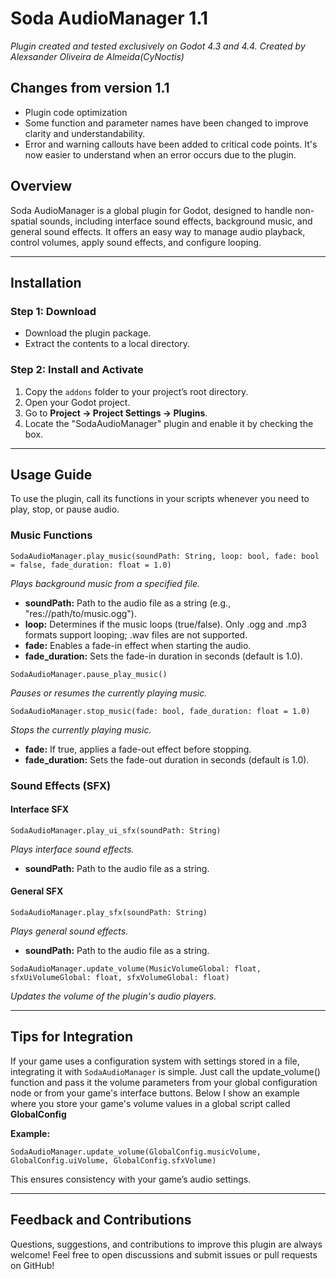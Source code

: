 # Soda AudioManager 1.1

*Plugin created and tested exclusively on Godot 4.3 and 4.4.*
*Created by Alexsander Oliveira de Almeida(CyNoctis)*

## Changes from version 1.1
- Plugin code optimization
- Some function and parameter names have been changed to improve clarity and understandability.
- Error and warning callouts have been added to critical code points. It's now easier to understand when an error occurs due to the plugin.

## Overview

Soda AudioManager is a global plugin for Godot, designed to handle non-spatial sounds, including interface sound effects, background music, and general sound effects. It offers an easy way to manage audio playback, control volumes, apply sound effects, and configure looping.

---

## Installation

### Step 1: Download

- Download the plugin package.
- Extract the contents to a local directory.

### Step 2: Install and Activate

1. Copy the `addons` folder to your project’s root directory.
2. Open your Godot project.
3. Go to **Project -> Project Settings -> Plugins**.
4. Locate the "SodaAudioManager" plugin and enable it by checking the box.

---

## Usage Guide

To use the plugin, call its functions in your scripts whenever you need to play, stop, or pause audio.

### Music Functions

```gdscript
SodaAudioManager.play_music(soundPath: String, loop: bool, fade: bool = false, fade_duration: float = 1.0)
```

*Plays background music from a specified file.*

- **soundPath:** Path to the audio file as a string (e.g., "res\://path/to/music.ogg").
- **loop:** Determines if the music loops (true/false). Only .ogg and .mp3 formats support looping; .wav files are not supported.
- **fade:** Enables a fade-in effect when starting the audio.
- **fade_duration:** Sets the fade-in duration in seconds (default is 1.0).

```gdscript
SodaAudioManager.pause_play_music()
```

*Pauses or resumes the currently playing music.*

```gdscript
SodaAudioManager.stop_music(fade: bool, fade_duration: float = 1.0)
```

*Stops the currently playing music.*

- **fade:** If true, applies a fade-out effect before stopping.
- **fade_duration:** Sets the fade-out duration in seconds (default is 1.0).

### Sound Effects (SFX)

#### Interface SFX

```gdscript
SodaAudioManager.play_ui_sfx(soundPath: String)
```

*Plays interface sound effects.*

- **soundPath:** Path to the audio file as a string.

#### General SFX

```gdscript
SodaAudioManager.play_sfx(soundPath: String)
```

*Plays general sound effects.*

- **soundPath:** Path to the audio file as a string.

```gdscript
SodaAudioManager.update_volume(MusicVolumeGlobal: float, sfxUiVolumeGlobal: float, sfxVolumeGlobal: float)
```

*Updates the volume of the plugin's audio players.*

---

## Tips for Integration

If your game uses a configuration system with settings stored in a file, integrating it with `SodaAudioManager` is simple. Just call the update_volume() function and pass it the volume parameters from your global configuration node or from your game's interface buttons. Below I show an example where you store your game's volume values in a global script called **GlobalConfig**

**Example:**

```gdscript
SodaAudioManager.update_volume(GlobalConfig.musicVolume, GlobalConfig.uiVolume, GlobalConfig.sfxVolume)
```

This ensures consistency with your game’s audio settings.

---

## Feedback and Contributions

Questions, suggestions, and contributions to improve this plugin are always welcome! Feel free to open discussions and submit issues or pull requests on GitHub!

